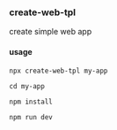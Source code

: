 ### create-web-tpl

create simple web app

#### usage
```
npx create-web-tpl my-app

cd my-app

npm install

npm run dev

```